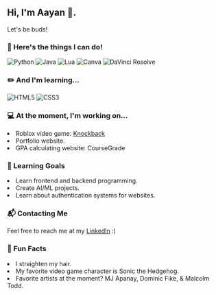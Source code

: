## Hi, I'm Aayan 👋.
<p>Let's be buds!</p>

<h3>🎯 Here's the things I can do! </h3>
<p>
  <img src="https://img.shields.io/badge/Python-3776AB?style=for-the-badge&logo=python&logoColor=white" alt="Python"/>
  <img src="https://img.shields.io/badge/Java-007396?style=for-the-badge&logo=java&logoColor=white" alt="Java"/>
  <img src="https://img.shields.io/badge/Lua-2C2D72?style=for-the-badge&logo=lua&logoColor=white" alt="Lua"/>
  <img src="https://img.shields.io/badge/Canva-00C4CC?style=for-the-badge&logo=canva&logoColor=white" alt="Canva"/>
  <img src="https://img.shields.io/badge/DaVinci%20Resolve-1C1C1C?style=for-the-badge&logo=davinciresolve&logoColor=white" alt="DaVinci Resolve"/>
</div>
</p>

<h3>✏️ And I'm learning...</h3>
<p>
  <img src="https://img.shields.io/badge/HTML5-E34F26?style=for-the-badge&logo=html5&logoColor=white" alt="HTML5"/>
  <img src="https://img.shields.io/badge/CSS3-1572B6?style=for-the-badge&logo=css3&logoColor=white" alt="CSS3"/>
</p>

<h3>💻 At the moment, I'm working on...</h3>
<li> Roblox video game: <a href="https://www.roblox.com/games/15664778655/Knockback" target="_blank">Knockback</a></li>
<li> Portfolio website. </li>
<li> GPA calculating website: CourseGrade </li>
<h3>🚀 Learning Goals</h3>
<p>
  <li> Learn frontend and backend programming. </li>
  <li> Create AI/ML projects. </li>
  <li> Learn about authentication systems for websites. </li>
</p>

<h3>📬 Contacting Me </h3>
<p> Feel free to reach me at my <a href="https://www.linkedin.com/in/aayanhussain07/" target="_blank">LinkedIn</a></li> :) </p>

<h3>🪮 Fun Facts </h3>
<li> I straighten my hair. </li>
<li> My favorite video game character is Sonic the Hedgehog. </li>
<li> Favorite artists at the moment? MJ Apanay, Dominic Fike, & Malcolm Todd. </li>
